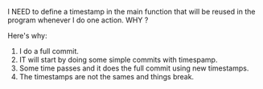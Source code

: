 I NEED to define a timestamp in the main function that will be reused in the program whenever I do one action. WHY ?

Here's why:
1. I do a full commit.
2. IT will start by doing some simple commits with timespamp.
3. Some time passes and it does the full commit using new timestamps.
4. The timestamps are not the sames and things break.
